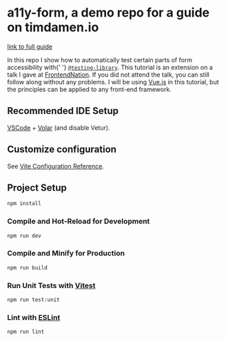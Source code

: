# a11y-form, a demo repo for a guide on timdamen.io

[link to full guide](https://www.timdamen.blog/blog/automated-form-accessibility-testing)

In this repo I show how to automatically test certain parts of form accessibility with{' '}
<a href="https://testing-library.com/" target="_blank" rel="noopener noreferrer">`@testing-library`</a>. This tutorial is an extension on a talk I gave at <a href="https://frontendnation.com/" target="_blank" rel="noopener noreferrer">FrontendNation</a>. If you did not attend the talk, you can still follow along without any problems. I will be using
[Vue.js](https://vuejs.org/) in this tutorial, but the principles can be applied to any front-end framework.

## Recommended IDE Setup

[VSCode](https://code.visualstudio.com/) + [Volar](https://marketplace.visualstudio.com/items?itemName=Vue.volar) (and disable Vetur).

## Customize configuration

See [Vite Configuration Reference](https://vitejs.dev/config/).

## Project Setup

```sh
npm install
```

### Compile and Hot-Reload for Development

```sh
npm run dev
```

### Compile and Minify for Production

```sh
npm run build
```

### Run Unit Tests with [Vitest](https://vitest.dev/)

```sh
npm run test:unit
```

### Lint with [ESLint](https://eslint.org/)

```sh
npm run lint
```
